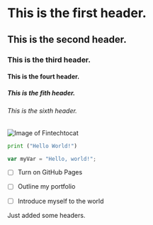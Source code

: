 # This is the first header.

## This is the second header.

### This is the third header.

#### This is the fourt header.

##### This is the fith header.

###### This is the sixth header.

![Image of Fintechtocat](https://octodex.github.com/images/Fintechtocat.png)


``` python
print ("Hello World!")
```

``` javascript
var myVar = "Hello, world!";
```


- [ ] Turn on GitHub Pages
- [ ] Outline my portfolio
- [ ] Introduce myself to the world


Just added some headers.
